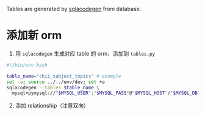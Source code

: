 Tables are generated by [sqlacodegen](https://github.com/agronholm/sqlacodegen) from database.

# 添加新 orm

1. 用 `sqlacodegen` 生成对应 table 的 orm，添加到 `tables.py`

```bash
#!/bin/env bash

table_name="chii_subject_topics" # example
set -a; source ../../env/dev; set +a
sqlacodegen --tables $table_name \
  mysql+pymysql://"$MYSQL_USER":"$MYSQL_PASS"@"$MYSQL_HOST"/"$MYSQL_DB"

```

2. 添加 relationship（注意双向）
